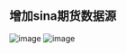 ## 增加sina期货数据源
![image](https://github.com/xq330/intellij-investor-dashboard/assets/49668023/be499e07-1e3a-43cc-8933-ee49da250e4b)
![image](https://github.com/xq330/intellij-investor-dashboard/assets/49668023/db7c794b-b51b-45e1-8fe5-2b5a56b289ab)
